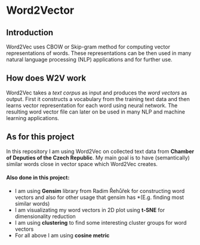 # Word2Vector
## Introduction
Word2Vec uses CBOW or Skip-gram method for computing vector representations of words. 
These representations can be then used in many 
natural language processing (NLP) applications and for further use.
## How does W2V work
Word2Vec takes a *text corpus* as input and produces the *word vectors* as output. 
First it constructs a vocabulary from the training text data and then 
learns vector representation for each word using neural network. The resulting word vector file can later on be used
in many NLP and machine learning applications.
## As for this project
In this repository I am using Word2Vec on collected text data from 
**Chamber of Deputies of the Czech Republic**. 
My main goal is to have (semantically) similar words close in vector space which Word2Vec creates.

#### Also done in this project:
- I am using **Gensim** library from Radim Řehůřek for constructing word vectors and also for other usage that gensim has *(E.g. finding most similar words)
- I am visualizating my word vectors in 2D plot using **t-SNE** for dimensionality reduction
- I am using **clustering** to find some interesting cluster groups for word vectors
- For all above I am using **cosine metric**
